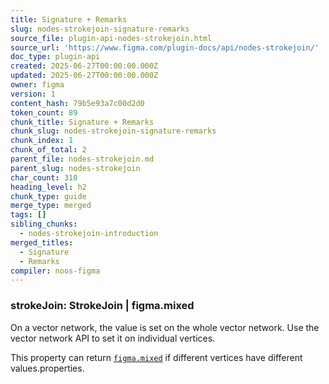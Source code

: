 ```yaml
---
title: Signature + Remarks
slug: nodes-strokejoin-signature-remarks
source_file: plugin-api-nodes-strokejoin.html
source_url: 'https://www.figma.com/plugin-docs/api/nodes-strokejoin/'
doc_type: plugin-api
created: 2025-06-27T00:00:00.000Z
updated: 2025-06-27T00:00:00.000Z
owner: figma
version: 1
content_hash: 79b5e93a7c00d2d0
token_count: 89
chunk_title: Signature + Remarks
chunk_slug: nodes-strokejoin-signature-remarks
chunk_index: 1
chunk_of_total: 2
parent_file: nodes-strokejoin.md
parent_slug: nodes-strokejoin
char_count: 310
heading_level: h2
chunk_type: guide
merge_type: merged
tags: []
sibling_chunks:
  - nodes-strokejoin-introduction
merged_titles:
  - Signature
  - Remarks
compiler: noos-figma
---
```


### strokeJoin: StrokeJoin | figma.mixed

On a vector network, the value is set on the whole vector network. Use the vector network API to set it on individual vertices.

This property can return [`figma.mixed`](/plugin-docs/api/properties/figma-mixed/)
 if different vertices have different values.properties.

